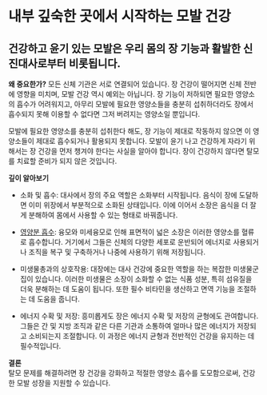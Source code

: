 # 내부 깊숙한 곳에서 시작하는 모발 건강
## 건강하고 윤기 있는 모발은 우리 몸의 장 기능과 활발한 신진대사로부터 비롯됩니다.

  
**왜 중요한가?**
모든 신체 기관은 서로 연결되어 있습니다. 장 건강이 떨어지면 신체 전반에 영향을 미치며, 모발 건강 역시 예외는 아닙니다. 장 기능이 저하되면 필요한 영양소의 흡수가 어려워지고, 아무리 모발에 필요한 영양소들을 충분히 섭취하더라도 장에서 흡수되지 못해 이용할 수 없다면 그저 버려지는 영양소일 뿐입니다.  
  
모발에 필요한 영양소를 충분히 섭취한다 해도, 장 기능이 제대로 작동하지 않으면 이 영양소들이 제대로 흡수되거나 활용되지 못합니다. 모발이 윤기 나고 건강하게 자라기 위해서는 장 건강을 먼저 챙겨야 한다는 사실을 알아야 합니다. 장이 건강하지 않다면 탈모를 치료할 준비가 되지 않은 것입니다.  
  
**깊이 알아보기**  

 - 소화 및 흡수: 대사에서 장의 주요 역할은 소화부터 시작됩니다. 음식이 장에 도달하면 이미 위장에서 부분적으로 소화된 상태입니다. 이에 이어서 소장은 음식을 더 잘게 분해하여 몸에서 사용할 수 있는 형태로 바꿔줍니다.  
  
 - [영양분 흡수](/m04/m0403/m040301/m04030103): 융모와 미세융모로 인해 표면적이 넓은 소장은 이러한 영양소를 혈류로 흡수합니다. 거기에서 그들은 신체의 다양한 세포로 운반되어 에너지로 사용되거나 조직을 복구 및 구축하거나 나중에 사용하기 위해 저장됩니다.  
  
 - 미생물총과의 상호작용: 대장에는 대사 건강에 중요한 역할을 하는 복잡한 미생물군집이 있습니다. 이러한 미생물은 소장이 소화할 수 없는 식품 성분, 특히 섬유질을 더욱 분해하는 데 도움이 됩니다. 또한 필수 비타민을 생산하고 면역 기능을 조절하는 데 도움을 줍니다.  
  
 - 에너지 수확 및 저장: 흥미롭게도 장은 에너지 수확 및 저장의 균형에도 관여합니다. 그들은 간 및 지방 조직과 같은 다른 기관과 소통하여 얼마나 많은 에너지가 저장되고 소비되는지 조절합니다. 이 과정은 에너지 균형과 전반적인 건강을 유지하는 데 필수적입니다.  
  
**결론**  
탈모 문제를 해결하려면 장 건강을 강화하고 적절한 영양소 흡수를 도모함으로써, 건강한 모발 성장을 지원할 수 있습니다.

<!--stackedit_data:
eyJoaXN0b3J5IjpbLTIwMTY5NTgwNzksLTMxOTYwNzUzM119
-->